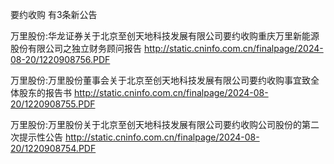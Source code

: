 要约收购 有3条新公告 

万里股份:华龙证券关于北京至创天地科技发展有限公司要约收购重庆万里新能源股份有限公司之独立财务顾问报告 http://static.cninfo.com.cn/finalpage/2024-08-20/1220908756.PDF 

万里股份:万里股份董事会关于北京至创天地科技发展有限公司要约收购事宜致全体股东的报告书 http://static.cninfo.com.cn/finalpage/2024-08-20/1220908755.PDF 

万里股份:万里股份关于北京至创天地科技发展有限公司要约收购公司股份的第二次提示性公告 http://static.cninfo.com.cn/finalpage/2024-08-20/1220908754.PDF 

